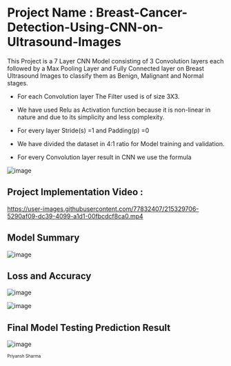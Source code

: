 # Project Name : Breast-Cancer-Detection-Using-CNN-on-Ultrasound-Images

This Project is a 7 Layer CNN Model consisting of 3 Convolution layers each followed by a Max Pooling Layer and Fully Connected layer on Breast Ultrasound Images to classify them as Benign, Malignant and Normal stages.

- For each Convolution layer The Filter used is of size 3X3.

- We have used Relu as Activation function because it is non-linear in nature and due to its simplicity and less complexity.

- For every layer Stride(s) =1 and Padding(p) =0

- We have divided the dataset in 4:1 ratio for Model training and validation.

- For every Convolution layer result in CNN we use the formula 

![image](https://user-images.githubusercontent.com/77832407/215328503-d1607b27-f10b-4ac9-b255-6c39575d5a73.png)




## Project Implementation Video :


https://user-images.githubusercontent.com/77832407/215329706-5290af09-dc39-4099-a1d1-00fbcdcf8ca0.mp4



## Model Summary

![image](https://user-images.githubusercontent.com/77832407/215328731-0b93f8fb-89be-44c3-b55e-858c41a3ac68.png)



## Loss and Accuracy
![image](https://user-images.githubusercontent.com/77832407/215328542-08dec5d3-074f-468f-96ff-3a9ee2187e2c.png)

![image](https://user-images.githubusercontent.com/77832407/215328547-d1c5a115-1283-48e7-86c4-2c4bc3d36945.png)



## Final Model Testing Prediction Result
![image](https://user-images.githubusercontent.com/77832407/215328581-e58d4af8-ff22-4d78-bb75-8ebcf940811d.png)






<sub><sup>Priyansh Sharma</sup></sub>
